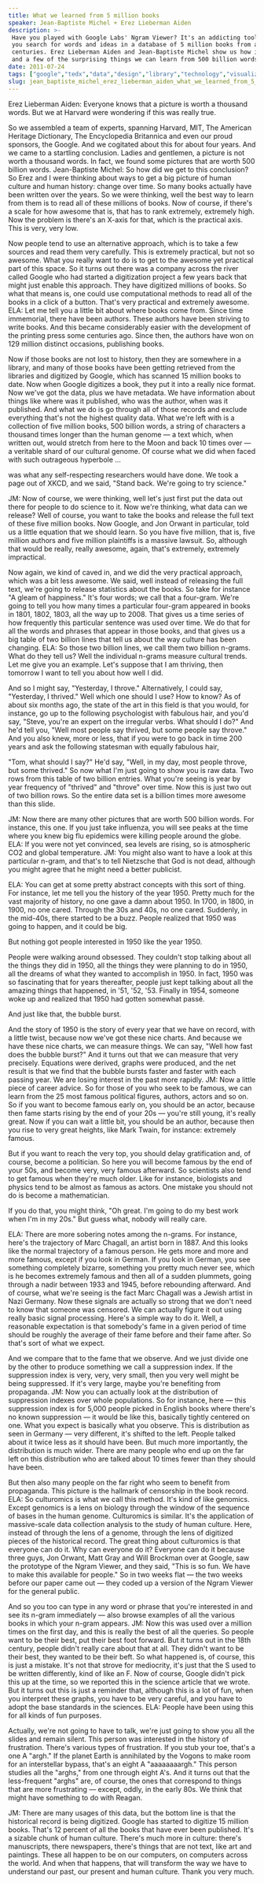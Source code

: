 ```yaml
---
title: What we learned from 5 million books
speaker: Jean-Baptiste Michel + Erez Lieberman Aiden
description: >-
 Have you played with Google Labs' Ngram Viewer? It's an addicting tool that lets
 you search for words and ideas in a database of 5 million books from across
 centuries. Erez Lieberman Aiden and Jean-Baptiste Michel show us how it works,
 and a few of the surprising things we can learn from 500 billion words.
date: 2011-07-24
tags: ["google","tedx","data","design","library","technology","visualizations","writing"]
slug: jean_baptiste_michel_erez_lieberman_aiden_what_we_learned_from_5_million_books
---
```


Erez Lieberman Aiden: Everyone knows that a picture is worth a thousand words. But we at
Harvard were wondering if this was really true. 

So we assembled a team of experts, spanning Harvard, MIT, The American Heritage
Dictionary, The Encyclopedia Britannica and even our proud sponsors, the Google. And we
cogitated about this for about four years. And we came to a startling conclusion. Ladies
and gentlemen, a picture is not worth a thousand words. In fact, we found some pictures
that are worth 500 billion words. Jean-Baptiste Michel: So how did we get to this
conclusion? So Erez and I were thinking about ways to get a big picture of human culture
and human history: change over time. So many books actually have been written over the
years. So we were thinking, well the best way to learn from them is to read all of these
millions of books. Now of course, if there's a scale for how awesome that is, that has to
rank extremely, extremely high. Now the problem is there's an X-axis for that, which is
the practical axis. This is very, very low.

Now people tend to use an alternative approach, which is to take a few sources and read
them very carefully. This is extremely practical, but not so awesome. What you really want
to do is to get to the awesome yet practical part of this space. So it turns out there was
a company across the river called Google who had started a digitization project a few
years back that might just enable this approach. They have digitized millions of books. So
what that means is, one could use computational methods to read all of the books in a
click of a button. That's very practical and extremely awesome. ELA: Let me tell you a
little bit about where books come from. Since time immemorial, there have been authors.
These authors have been striving to write books. And this became considerably easier with
the development of the printing press some centuries ago. Since then, the authors have won
on 129 million distinct occasions, publishing books.

Now if those books are not lost to history, then they are somewhere in a library, and many
of those books have been getting retrieved from the libraries and digitized by Google,
which has scanned 15 million books to date. Now when Google digitizes a book, they put it
into a really nice format. Now we've got the data, plus we have metadata. We have
information about things like where was it published, who was the author, when was it
published. And what we do is go through all of those records and exclude everything that's
not the highest quality data. What we're left with is a collection of five million books,
500 billion words, a string of characters a thousand times longer than the human genome —
a text which, when written out, would stretch from here to the Moon and back 10 times over
— a veritable shard of our cultural genome. Of course what we did when faced with such
outrageous hyperbole ...

was what any self-respecting researchers would have done. We took a page out of XKCD, and
we said, "Stand back. We're going to try science."

JM: Now of course, we were thinking, well let's just first put the data out there for
people to do science to it. Now we're thinking, what data can we release? Well of course,
you want to take the books and release the full text of these five million books. Now
Google, and Jon Orwant in particular, told us a little equation that we should learn. So
you have five million, that is, five million authors and five million plaintiffs is a
massive lawsuit. So, although that would be really, really awesome, again, that's
extremely, extremely impractical. 

Now again, we kind of caved in, and we did the very practical approach, which was a bit
less awesome. We said, well instead of releasing the full text, we're going to release
statistics about the books. So take for instance "A gleam of happiness." It's four words;
we call that a four-gram. We're going to tell you how many times a particular four-gram
appeared in books in 1801, 1802, 1803, all the way up to 2008. That gives us a time series
of how frequently this particular sentence was used over time. We do that for all the
words and phrases that appear in those books, and that gives us a big table of two billion
lines that tell us about the way culture has been changing. ELA: So those two billion
lines, we call them two billion n-grams. What do they tell us? Well the individual n-grams
measure cultural trends. Let me give you an example. Let's suppose that I am thriving,
then tomorrow I want to tell you about how well I did.

And so I might say, "Yesterday, I throve." Alternatively, I could say, "Yesterday, I
thrived." Well which one should I use? How to know? As of about six months ago, the state
of the art in this field is that you would, for instance, go up to the following
psychologist with fabulous hair, and you'd say, "Steve, you're an expert on the irregular
verbs. What should I do?" And he'd tell you, "Well most people say thrived, but some
people say throve." And you also knew, more or less, that if you were to go back in time
200 years and ask the following statesman with equally fabulous hair, 

"Tom, what should I say?" He'd say, "Well, in my day, most people throve, but some
thrived." So now what I'm just going to show you is raw data. Two rows from this table of
two billion entries. What you're seeing is year by year frequency of "thrived" and
"throve" over time. Now this is just two out of two billion rows. So the entire data set
is a billion times more awesome than this slide.

JM: Now there are many other pictures that are worth 500 billion words. For instance, this
one. If you just take influenza, you will see peaks at the time where you knew big flu
epidemics were killing people around the globe. ELA: If you were not yet convinced, sea
levels are rising, so is atmospheric CO2 and global temperature. JM: You might also want to
have a look at this particular n-gram, and that's to tell Nietzsche that God is not dead,
although you might agree that he might need a better publicist.

ELA: You can get at some pretty abstract concepts with this sort of thing. For instance,
let me tell you the history of the year 1950. Pretty much for the vast majority of
history, no one gave a damn about 1950. In 1700, in 1800, in 1900, no one cared. Through
the 30s and 40s, no one cared. Suddenly, in the mid-40s, there started to be a buzz.
People realized that 1950 was going to happen, and it could be big. 

But nothing got people interested in 1950 like the year 1950. 

People were walking around obsessed. They couldn't stop talking about all the things they
did in 1950, all the things they were planning to do in 1950, all the dreams of what they
wanted to accomplish in 1950. In fact, 1950 was so fascinating that for years thereafter,
people just kept talking about all the amazing things that happened, in '51, '52, '53.
Finally in 1954, someone woke up and realized that 1950 had gotten somewhat passé.

And just like that, the bubble burst.

And the story of 1950 is the story of every year that we have on record, with a little
twist, because now we've got these nice charts. And because we have these nice charts, we
can measure things. We can say, "Well how fast does the bubble burst?" And it turns out
that we can measure that very precisely. Equations were derived, graphs were produced, and
the net result is that we find that the bubble bursts faster and faster with each passing
year. We are losing interest in the past more rapidly. JM: Now a little piece of career
advice. So for those of you who seek to be famous, we can learn from the 25 most famous
political figures, authors, actors and so on. So if you want to become famous early on,
you should be an actor, because then fame starts rising by the end of your 20s — you're
still young, it's really great. Now if you can wait a little bit, you should be an author,
because then you rise to very great heights, like Mark Twain, for instance: extremely
famous.

But if you want to reach the very top, you should delay gratification and, of course,
become a politician. So here you will become famous by the end of your 50s, and become
very, very famous afterward. So scientists also tend to get famous when they're much
older. Like for instance, biologists and physics tend to be almost as famous as actors.
One mistake you should not do is become a mathematician. 

If you do that, you might think, "Oh great. I'm going to do my best work when I'm in my
20s." But guess what, nobody will really care.

ELA: There are more sobering notes among the n-grams. For instance, here's the trajectory
of Marc Chagall, an artist born in 1887. And this looks like the normal trajectory of a
famous person. He gets more and more and more famous, except if you look in German. If you
look in German, you see something completely bizarre, something you pretty much never see,
which is he becomes extremely famous and then all of a sudden plummets, going through a
nadir between 1933 and 1945, before rebounding afterward. And of course, what we're seeing
is the fact Marc Chagall was a Jewish artist in Nazi Germany. Now these signals are
actually so strong that we don't need to know that someone was censored. We can actually
figure it out using really basic signal processing. Here's a simple way to do it. Well, a
reasonable expectation is that somebody's fame in a given period of time should be roughly
the average of their fame before and their fame after. So that's sort of what we
expect.

And we compare that to the fame that we observe. And we just divide one by the other to
produce something we call a suppression index. If the suppression index is very, very,
very small, then you very well might be being suppressed. If it's very large, maybe you're
benefiting from propaganda. JM: Now you can actually look at the distribution of
suppression indexes over whole populations. So for instance, here — this suppression index
is for 5,000 people picked in English books where there's no known suppression — it would
be like this, basically tightly centered on one. What you expect is basically what you
observe. This is distribution as seen in Germany — very different, it's shifted to the
left. People talked about it twice less as it should have been. But much more importantly,
the distribution is much wider. There are many people who end up on the far left on this
distribution who are talked about 10 times fewer than they should have
been.

But then also many people on the far right who seem to benefit from propaganda. This
picture is the hallmark of censorship in the book record. ELA: So culturomics is what we
call this method. It's kind of like genomics. Except genomics is a lens on biology through
the window of the sequence of bases in the human genome. Culturomics is similar. It's the
application of massive-scale data collection analysis to the study of human culture. Here,
instead of through the lens of a genome, through the lens of digitized pieces of the
historical record. The great thing about culturomics is that everyone can do it. Why can
everyone do it? Everyone can do it because three guys, Jon Orwant, Matt Gray and Will
Brockman over at Google, saw the prototype of the Ngram Viewer, and they said, "This is so
fun. We have to make this available for people." So in two weeks flat — the two weeks
before our paper came out — they coded up a version of the Ngram Viewer for the general
public.

And so you too can type in any word or phrase that you're interested in and see its n-gram
immediately — also browse examples of all the various books in which your n-gram
appears. JM: Now this was used over a million times on the first day, and this is really
the best of all the queries. So people want to be their best, put their best foot forward.
But it turns out in the 18th century, people didn't really care about that at all. They
didn't want to be their best, they wanted to be their beft. So what happened is, of
course, this is just a mistake. It's not that strove for mediocrity, it's just that the S
used to be written differently, kind of like an F. Now of course, Google didn't pick this
up at the time, so we reported this in the science article that we wrote. But it turns out
this is just a reminder that, although this is a lot of fun, when you interpret these
graphs, you have to be very careful, and you have to adopt the base standards in the
sciences. ELA: People have been using this for all kinds of fun purposes.

Actually, we're not going to have to talk, we're just going to show you all the slides and
remain silent. This person was interested in the history of frustration. There's various
types of frustration. If you stub your toe, that's a one A "argh." If the planet Earth is
annihilated by the Vogons to make room for an interstellar bypass, that's an eight A
"aaaaaaaargh." This person studies all the "arghs," from one through eight A's. And it
turns out that the less-frequent "arghs" are, of course, the ones that correspond to
things that are more frustrating — except, oddly, in the early 80s. We think that might
have something to do with Reagan.

JM: There are many usages of this data, but the bottom line is that the historical record
is being digitized. Google has started to digitize 15 million books. That's 12 percent of
all the books that have ever been published. It's a sizable chunk of human culture.
There's much more in culture: there's manuscripts, there newspapers, there's things that
are not text, like art and paintings. These all happen to be on our computers, on
computers across the world. And when that happens, that will transform the way we have to
understand our past, our present and human culture. Thank you very much.

<!--
ad_duration=3.33
event="TEDxBoston 2011"
external_start_time=0
intro_duration=11.82
is_subtitle_required="False"
is_talk_featured="True"
language="en"
language_swap="False"
native_language="en"
number_of_related_talks=6
number_of_speakers=2
number_of_subtitled_videos=37
number_of_tags=8
number_of_talk_download_languages=37
number_of_talk_more_resources=0
number_of_talk_recommendations=0
number_of_talks_take_actions=0
post_ad_duration=0.83
published_timestamp="2011-09-20 15:38:56"
recording_date="2011-07-24"
speaker_description="Data researcher"
speaker_is_published=1
speaker_name="Jean-Baptiste Michel + Erez Lieberman Aiden"
talk_name="What we learned from 5 million books"
talks_tags=["google","tedx","data","design","library","technology","visualizations","writing"]
url_audio="https://download.ted.com/talks/ErezLiebermanAiden_2011X.mp3?apikey=acme-roadrunner"
url_photo_speaker="https://pe.tedcdn.com/images/ted/21b51a2b8e78a17ed3145aed070ef5f5fdb40fd1_254x191.jpg"
url_photo_talk="https://pe.tedcdn.com/images/ted/7b2e7e2bac40b3ab6d040991f84b70e2b64a6613_800x600.jpg"
url_webpage="https://www.ted.com/talks/jean_baptiste_michel_erez_lieberman_aiden_what_we_learned_from_5_million_books"
video_type_name="TEDx Talk"
-->